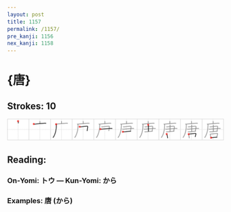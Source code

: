 ```yaml
---
layout: post
title: 1157
permalink: /1157/
pre_kanji: 1156
nex_kanji: 1158
---
```


# {唐}

## Strokes: 10

<div class="stroke"><img src="../images/E59490.png" /></div>

## Reading:

### On-Yomi: トウ &mdash; Kun-Yomi: から

### Examples: 唐 (から)
